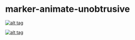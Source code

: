 # marker-animate-unobtrusive

[![alt tag](http://terikon.github.io/marker-animate-unobtrusive/demo/screenshots/map.jpg)](http://terikon.github.io/marker-animate-unobtrusive/demo/markermove-obtrusive.html)

[![alt tag](http://terikon.github.io/marker-animate-unobtrusive/demo/screenshots/map.jpg)](http://terikon.github.io/marker-animate-unobtrusive/demo/markermove-unobtrusive.html)

